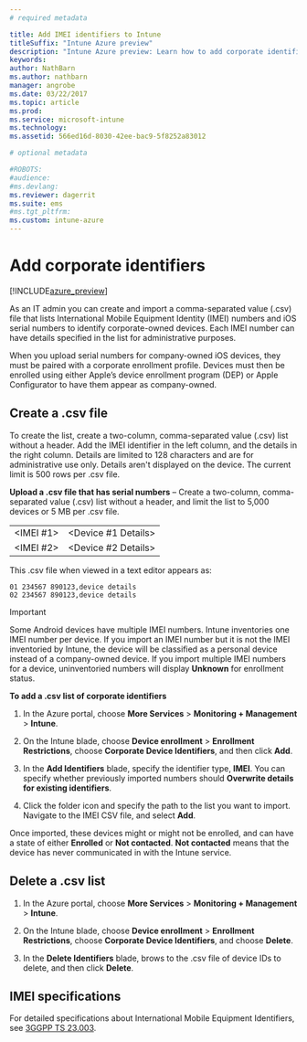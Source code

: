 ```yaml
---
# required metadata

title: Add IMEI identifiers to IntunetitleSuffix: "Intune Azure preview"
description: "Intune Azure preview: Learn how to add corporate identifiers (IMEI numbers) to Microsoft Intune. "
keywords:
author: NathBarn
ms.author: nathbarn
manager: angrobe
ms.date: 03/22/2017
ms.topic: article
ms.prod:
ms.service: microsoft-intune
ms.technology:
ms.assetid: 566ed16d-8030-42ee-bac9-5f8252a83012

# optional metadata

#ROBOTS:
#audience:
#ms.devlang:
ms.reviewer: dagerrit
ms.suite: ems
#ms.tgt_pltfrm:
ms.custom: intune-azure
---
```


# Add corporate identifiers

[!INCLUDE[azure_preview](../includes/azure_preview.md)]

As an IT admin you can create and import a comma-separated value (.csv) file that lists International Mobile Equipment Identity (IMEI) numbers and iOS serial numbers to identify corporate-owned devices. Each IMEI number can have details specified in the list for administrative purposes.

When you upload serial numbers for company-owned iOS devices, they must be paired with a corporate enrollment profile. Devices must then be enrolled using either Apple’s device enrollment program (DEP) or Apple Configurator to have them appear as company-owned.

## Create a .csv file
To create the list, create a two-column, comma-separated value (.csv) list without a header. Add the IMEI identifier in the left column, and the details in the right column. Details are limited to 128 characters and are for administrative use only. Details aren't displayed on the device. The current limit is 500 rows per .csv file.

**Upload a .csv file that has serial numbers** – Create a two-column, comma-separated value (.csv) list without a header, and limit the list to 5,000 devices or 5 MB per .csv file.

|||
|-|-|
|&lt;IMEI #1&gt;|&lt;Device #1 Details&gt;|
|&lt;IMEI #2&gt;|&lt;Device #2 Details&gt;|

This .csv file when viewed in a text editor appears as:

```
01 234567 890123,device details
02 234567 890123,device details
```


> [!IMPORTANT]
> Some Android devices have multiple IMEI numbers. Intune inventories one IMEI number per device. If you import an IMEI number but it is not the IMEI inventoried by Intune, the device will be classified as a personal device instead of a company-owned device. If you import multiple IMEI numbers for a device, uninventoried numbers will display **Unknown** for enrollment status.

**To add a .csv list of corporate identifiers**

1. In the Azure portal, choose **More Services** > **Monitoring + Management** > **Intune**.

2. On the Intune blade, choose **Device enrollment** > **Enrollment Restrictions**, choose **Corporate Device Identifiers**, and then click **Add**.

3. In the **Add Identifiers** blade, specify the identifier type, **IMEI**. You can specify whether previously imported numbers should **Overwrite details for existing identifiers**.  

4. Click the folder icon and specify the path to the list you want to import. Navigate to the IMEI CSV file, and select **Add**.

Once imported, these devices might or might not be enrolled, and can have a state of either **Enrolled** or **Not contacted**. **Not contacted** means that the device has never communicated in with the Intune service.

## Delete a .csv list

1. In the Azure portal, choose **More Services** > **Monitoring + Management** > **Intune**.

2. On the Intune blade, choose **Device enrollment** > **Enrollment Restrictions**, choose **Corporate Device Identifiers**, and choose **Delete**.

3. In the **Delete Identifiers** blade, brows to the .csv file of device IDs to delete, and then click **Delete**.

## IMEI specifications
For detailed specifications about International Mobile Equipment Identifiers, see [3GGPP TS 23.003](https://portal.3gpp.org/desktopmodules/Specifications/SpecificationDetails.aspx?specificationId=729).
